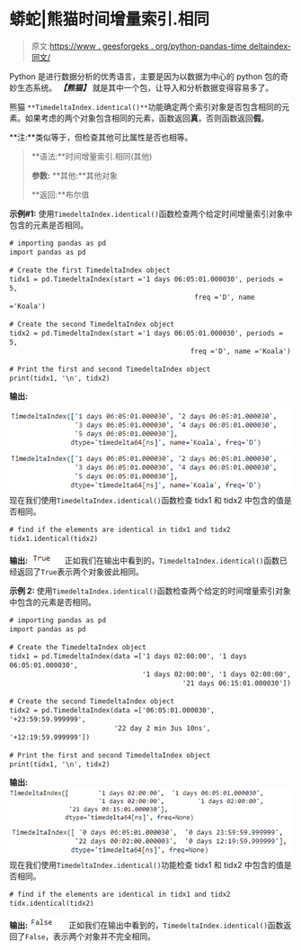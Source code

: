 # 蟒蛇|熊猫时间增量索引.相同

> 原文:[https://www . geesforgeks . org/python-pandas-time deltaindex-同文/](https://www.geeksforgeeks.org/python-pandas-timedeltaindex-identical/)

Python 是进行数据分析的优秀语言，主要是因为以数据为中心的 python 包的奇妙生态系统。 ***【熊猫】*** 就是其中一个包，让导入和分析数据变得容易多了。

熊猫 `**TimedeltaIndex.identical()**`功能确定两个索引对象是否包含相同的元素。如果考虑的两个对象包含相同的元素，函数返回**真**，否则函数返回**假**。

**注:**类似等于，但检查其他可比属性是否也相等。

> **语法:**时间增量索引.相同(其他)
> 
> **参数:**
> **其他:**其他对象
> 
> **返回:**布尔值

**示例#1:** 使用`TimedeltaIndex.identical()`函数检查两个给定时间增量索引对象中包含的元素是否相同。

```
# importing pandas as pd
import pandas as pd

# Create the first TimedeltaIndex object
tidx1 = pd.TimedeltaIndex(start ='1 days 06:05:01.000030', periods = 5,
                                              freq ='D', name ='Koala')

# Create the second TimedeltaIndex object
tidx2 = pd.TimedeltaIndex(start ='1 days 06:05:01.000030', periods = 5,
                                             freq ='D', name ='Koala')

# Print the first and second TimedeltaIndex object
print(tidx1, '\n', tidx2)
```

**输出:**

![](img/9b52918fd9ce78caef7b65155d0f81a9.png)
![](img/9b52918fd9ce78caef7b65155d0f81a9.png)
现在我们使用`TimedeltaIndex.identical()`函数检查 tidx1 和 tidx2 中包含的值是否相同。

```
# find if the elements are identical in tidx1 and tidx2
tidx1.identical(tidx2)
```

**输出:**
![](img/2de27ea617c23159a8a19e825e659f17.png)
正如我们在输出中看到的，`TimedeltaIndex.identical()`函数已经返回了`True`表示两个对象彼此相同。

**示例 2:** 使用`TimedeltaIndex.identical()`函数检查两个给定的时间增量索引对象中包含的元素是否相同。

```
# importing pandas as pd
import pandas as pd

# Create the TimedeltaIndex object
tidx1 = pd.TimedeltaIndex(data =['1 days 02:00:00', '1 days 06:05:01.000030', 
                                 '1 days 02:00:00', '1 days 02:00:00',
                                           '21 days 06:15:01.000030'])

# Create the second TimedeltaIndex object
tidx2 = pd.TimedeltaIndex(data =['06:05:01.000030', '+23:59:59.999999', 
                          '22 day 2 min 3us 10ns', '+12:19:59.999999'])

# Print the first and second TimedeltaIndex object
print(tidx1, '\n', tidx2)
```

**输出:**
![](img/a24b4daffc7e190937bcc717e1b77a62.png)
![](img/7e79997d82fccfbf8decef766c6cac08.png)
现在我们使用`TimedeltaIndex.identical()`功能检查 tidx1 和 tidx2 中包含的值是否相同。

```
# find if the elements are identical in tidx1 and tidx2
tidx.identical(tidx2)
```

**输出:**
![](img/d92c9d972c9c51d6bf20680a06e808ed.png)
正如我们在输出中看到的，`TimedeltaIndex.identical()`函数返回了`False`，表示两个对象并不完全相同。